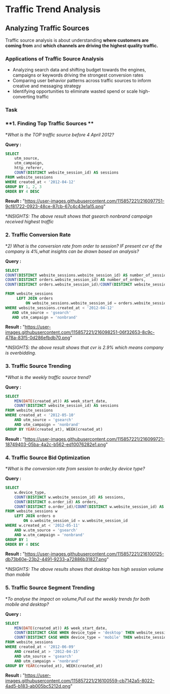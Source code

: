 
# Traffic Trend Analysis

## Analyzing Traffic Sources
Traffic source analysis is about understanding **where customers are coming from** and **which channels are driving the highest quality traffic.**

### **Applications of Traffic Source Analysis**
- Analyzing search data and shifting budget towards the engines, campaigns or keywords driving the strongest conversion rates
- Comparing user behavior patterns across traffic sources to inform creative and messaging strategy
- Identifying opportunities to eliminate wasted spend or scale high-converting traffic
### **Task**
### **1. Finding Top Traffic Sources **
**What is the TOP traffic source before 4 April 2012?*


**Query :**
```sql
SELECT 
	utm_source,
	utm_campaign,
	http_referer,
	COUNT(DISTINCT website_session_id) AS sessions
FROM website_sessions
WHERE created_at < '2012-04-12'
GROUP BY 1, 2, 3
ORDER BY 4 DESC
```

**Result :**
"https://user-images.githubusercontent.com/115857221/216097751-9cf81722-0923-48ce-87cb-67c4c43e1a15.png"

**INSIGHTS: The above result shows that gsearch nonbrand campaign received highest traffic*

  ### **2. Traffic Conversion Rate**
  **2) What is the conversion rate from order to session? IF present cvr of the company is 4%,what insights can be drawn based on analysis?*


**Query :**
```sql
SELECT 
COUNT(DISTINCT website_sessions.website_session_id) AS number_of_sessions,
COUNT(DISTINCT orders.website_session_id) AS number_of_orders,
COUNT(DISTINCT orders.website_session_id)/COUNT(DISTINCT website_sessions.website_session_id) AS conversion_rate

FROM website_sessions
     LEFT JOIN orders
         ON website_sessions.website_session_id = orders.website_session_id
WHERE website_sessions.created_at < '2012-04-12'
   AND utm_source = 'gsearch'
   AND utm_campaign = 'nonbrand'
```

**Result :**
"https://user-images.githubusercontent.com/115857221/216098251-06f32653-8c9c-478a-83f5-0d286efbdb70.png" 

**INSIGHTS: the above result shows that cvr is 2.9% which means company is overbidding.*

### **3. Traffic Source Trending**
**What is the weekly traffic source trend?*


**Query :**
```sql
SELECT
	MIN(DATE(created_at)) AS week_start_date,
	COUNT(DISTINCT website_session_id) AS sessions
FROM website_sessions 
WHERE created_at < '2012-05-10'
	AND utm_source = 'gsearch'
	AND utm_campaign = 'nonbrand'
GROUP BY YEAR(created_at), WEEK(created_at)
```

**Result :**
"https://user-images.githubusercontent.com/115857221/216099721-18749403-05ba-4a2c-b562-ed10076282e1.png"

### **4. Traffic Source Bid Optimization**
**What is the conversion rate from session to order,by device type?*


**Query :**
```sql
SELECT
	w.device_type,
	COUNT(DISTINCT w.website_session_id) AS sessions,
	COUNT(DISTINCT o.order_id) AS orders,
	COUNT(DISTINCT o.order_id)/COUNT(DISTINCT w.website_session_id) AS session_to_order_CVR
FROM website_sessions w
	LEFT JOIN orders o
		ON o.website_session_id = w.website_session_id
WHERE w.created_at < '2012-05-11'
	AND w.utm_source = 'gsearch'
	AND w.utm_campaign = 'nonbrand'
GROUP BY 1
ORDER BY 4 DESC
```

**Result :**
"https://user-images.githubusercontent.com/115857221/216100125-db73b60e-23b2-4491-9233-a72886b31827.png"

**INSIGHTS: The above results shows that desktop has high session volume than mobile*

### **5. Traffic Source Segment Trending**
**To analyse the impact on volume,Pull out the weekly trends for both mobile and desktop?*

**Query :**
```sql
SELECT
	MIN(DATE(created_at)) AS week_start_date,
	COUNT(DISTINCT CASE WHEN device_type = 'desktop' THEN website_session_id ELSE NULL END) AS dtop_session,
	COUNT(DISTINCT CASE WHEN device_type = 'mobile' THEN website_session_id ELSE NULL END) AS mob_session
FROM website_sessions
WHERE created_at < '2012-06-09'
	AND created_at > '2012-04-15'
	AND utm_source = 'gsearch'
	AND utm_campaign = 'nonbrand'
GROUP BY YEAR(created_at), WEEK(created_at)
```

**Result :**
"https://user-images.githubusercontent.com/115857221/216100559-cb7142a5-8022-4ad5-b183-ab005bc5212d.png"




  

